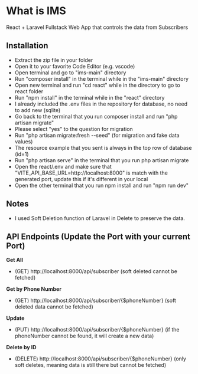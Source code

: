 # What is IMS

React + Laravel Fullstack Web App that controls the data from Subscribers

## Installation

-   Extract the zip file in your folder
-   Open it to your favorite Code Editor (e.g. vscode)
-   Open terminal and go to "ims-main" directory
-   Run "composer install" in the terminal while in the "ims-main" directory
-   Open new terminal and run "cd react" while in the directory to go to react folder
-   Run "npm install" in the terminal while in the "react" directory
-   I already included the .env files in the repository for database, no need to add new (sqlite)
-   Go back to the terminal that you run composer install and run "php artisan migrate"
-   Please select "yes" to the question for migration
-   Run "php artisan migrate:fresh --seed" (for migration and fake data values)
-   The resource example that you sent is always in the top row of database (id=1)
-   Run "php artisan serve" in the terminal that you run php artisan migrate
-   Open the react/.env and make sure that "VITE_API_BASE_URL=http://localhost:8000" is match with the generated port, update this if it's different in your local
-   Open the other terminal that you run npm install and run "npm run dev"

## Notes

-   I used Soft Deletion function of Laravel in Delete to preserve the data.

## API Endpoints (Update the Port with your current Port)

**Get All**

-   (GET) http://localhost:8000/api/subscriber (soft deleted cannot be fetched)

**Get by Phone Number**

-   (GET) http://localhost:8000/api/subscriber/{$phoneNumber} (soft deleted data cannot be fetched)

**Update**

-   (PUT) http://localhost:8000/api/subscriber/{$phoneNumber} (if the phoneNumber cannot be found, it will create a new data)

**Delete by ID**

-   (DELETE) http://localhost:8000/api/subscriber/{$phoneNumber} (only soft deletes, meaning data is still there but cannot be fetched)
